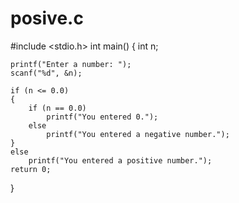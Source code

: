 # posive.c
#include <stdio.h>
int main()
{
    int n;

    printf("Enter a number: ");
    scanf("%d", &n);

    if (n <= 0.0)
    {
        if (n == 0.0)
            printf("You entered 0.");
        else
            printf("You entered a negative number.");
    }
    else
        printf("You entered a positive number.");
    return 0;
}

